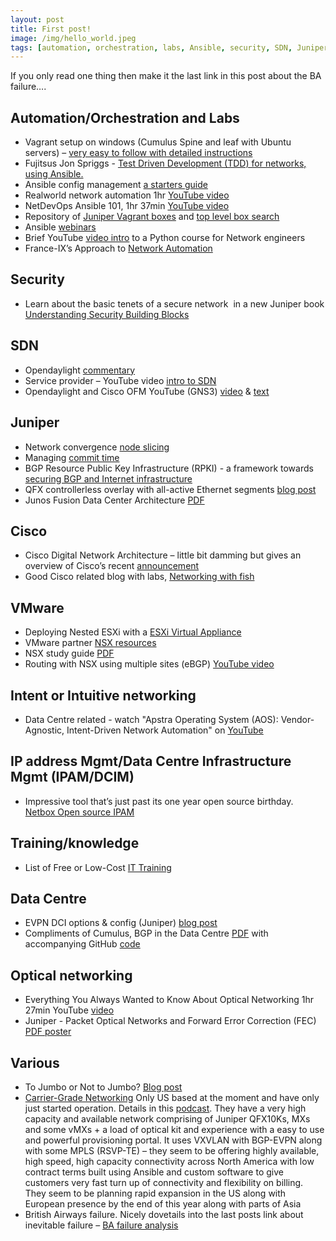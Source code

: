 ```yaml
---
layout: post
title: First post!
image: /img/hello_world.jpeg
tags: [automation, orchestration, labs, Ansible, security, SDN, Juniper, Cisco, EVE-NG, VMware, NSX, ESXi, failure, IPAM, DCIM, optical, DWDM, intent, BGP, python, opendaylight]
---
```


If you only read one thing then make it the last link in this post about the BA failure….


## Automation/Orchestration and Labs

* Vagrant setup on windows (Cumulus Spine and leaf with Ubuntu servers) – [very easy to follow with detailed instructions](https://github.com/CumulusNetworks/cldemo-vagrant-onwindows/blob/master/README.md)
* Fujitsus Jon Spriggs - [Test Driven Development (TDD) for networks, using Ansible.](https://jon.sprig.gs/blog/post/537)
* Ansible config management [a starters guide](https://www.youtube.com/watch?v=fYd_KQpfBs8&)
* Realworld network automation 1hr [YouTube video](https://www.youtube.com/watch?v=s-eL6M0bOQw&)
* NetDevOps Ansible 101, 1hr 37min [YouTube video](https://www.youtube.com/watch?v=ArqvSGRzUBw&)
* Repository of [Juniper Vagrant boxes](https://app.vagrantup.com/juniper) and [top level box search](https://app.vagrantup.com/boxes/search)
* Ansible [webinars](https://www.ansible.com/webinars-training)
* Brief YouTube [video intro](https://youtu.be/_o_1XLt1hi8) to a Python course for Network engineers 
* France-IX’s Approach to [Network Automation](https://forums.juniper.net/t5/Customer-Stories-and-Successes/France-IX-s-Approach-to-Network-Automation/ba-p/308939)


## Security

* Learn about the basic tenets of a secure network  in a new Juniper book [Understanding Security Building Blocks](http://juni.pr/2sOF3Ol)


## SDN

* Opendaylight [commentary](http://packetpushers.net/opendaylight-carbon-what-sdn-has-become/)
* Service provider – YouTube video [intro to SDN](https://www.youtube.com/watch?v=MSzeITPFWbc&)
* Opendaylight and Cisco OFM YouTube (GNS3) [video](https://www.youtube.com/watch?v=UnwEtt5EQOY&) & [text](https://github.com/davidbombal/GNS3Talks/blob/master/ODL%20OFM%20%20install%20with%20GNS3.txt)


## Juniper

* Network convergence [node slicing](https://forums.juniper.net/t5/Automation-Programmability/Network-Convergence-with-Junos-Node-Slicing/ba-p/309213)
* Managing [commit time](https://dataplumber.wordpress.com/2015/09/17/managing-junos-commit-time/)
* BGP Resource Public Key Infrastructure (RPKI) - a framework towards [securing BGP and Internet infrastructure](http://juni.pr/2nMbPK2) 
* QFX controllerless overlay with all-active Ethernet segments [blog post](https://www.inetzero.com/qfx-controllerless-overlay-active-ethernet-segments/)
* Junos Fusion Data Center Architecture [PDF](http://juni.pr/2r3Qkqo)


## Cisco

* Cisco Digital Network Architecture – little bit damming but gives an overview of Cisco’s recent [announcement](http://www.futuriom.com/articles/news/cisco-reinvents-sdn-market-yawns/2017/06)
* Good Cisco related blog with labs, [Networking with fish](http://www.networkingwithfish.com/)


## VMware

* Deploying Nested ESXi with a [ESXi Virtual Appliance](http://www.virtuallyghetto.com/2015/12/deploying-nested-esxi-is-even-easier-now-with-the-esxi-virtual-appliance.html)
* VMware partner [NSX resources](https://www.dropbox.com/s/ok0mor83c0q4ibs/NSX%20Resources%202016.pdf?dl=0)
* NSX study guide [PDF](https://communities.vmware.com/servlet/JiveServlet/downloadBody/32973-102-1-45257/VCP-NV%20Study%20Guide.pdf)
* Routing with NSX using multiple sites (eBGP) [YouTube video](https://www.youtube.com/watch?v=JRVHjWhj2_Y)


## Intent or Intuitive networking

* Data Centre related - watch "Apstra Operating System (AOS): Vendor-Agnostic, Intent-Driven Network Automation" on [YouTube](https://youtu.be/kyNxXcX0m-0)


## IP address Mgmt/Data Centre Infrastructure Mgmt (IPAM/DCIM)

* Impressive tool that’s just past its one year open source birthday. [Netbox Open source IPAM](https://github.com/digitalocean/netbox)


## Training/knowledge

* List of Free or Low-Cost [IT Training](http://www.network-node.com/blog/2017/4/22/list-of-free-or-low-cost-it-training)


## Data Centre

* EVPN DCI options & config (Juniper) [blog post](https://packet-expert.org/2017/06/08/evpn-based-data-center-interconnect-juniper-design-option-and-config-guide/)
* Compliments of Cumulus, BGP in the Data Centre [PDF](https://cumulusnetworks.com/learn/web-scale-networking-resources/whitepapers/9781491983386.pdf) with accompanying GitHub [code](https://github.com/oreillymedia/bgp_in_the_data_center)


## Optical networking

* Everything You Always Wanted to Know About Optical Networking 1hr 27min YouTube [video](https://www.youtube.com/watch?v=_KFpXuHqHQg)
* Juniper - Packet Optical Networks and Forward Error Correction (FEC) [PDF poster](http://juni.pr/2sn0jIs) 


## Various

* To Jumbo or Not to Jumbo? [Blog post](http://blog.ipspace.net/2017/06/to-jumbo-or-not-to-jumbo.html?m=1)
* [Carrier-Grade Networking](https://www.packetfabric.com/) Only US based at the moment and have only just started operation. Details in this [podcast](http://blog.ipspace.net/2017/06/packet-fabric-on-software-gone-wild.html). They have a very high capacity and available network comprising of Juniper QFX10Ks, MXs and some vMXs + a load of optical kit and experience with a easy to use and powerful provisioning portal. It uses VXVLAN with BGP-EVPN along with some MPLS (RSVP-TE) – they seem to be offering highly available, high speed, high capacity connectivity across North America with low contract terms built using Ansible and custom software to give customers very fast turn up of connectivity and flexibility on billing. They seem to be planning rapid expansion in the US along with European presence by the end of this year along with parts of Asia
* British Airways failure. Nicely dovetails into the last posts link about inevitable failure – [BA failure analysis](https://www.theregister.co.uk/2017/06/05/british_airways_critical_path_analysis/)
